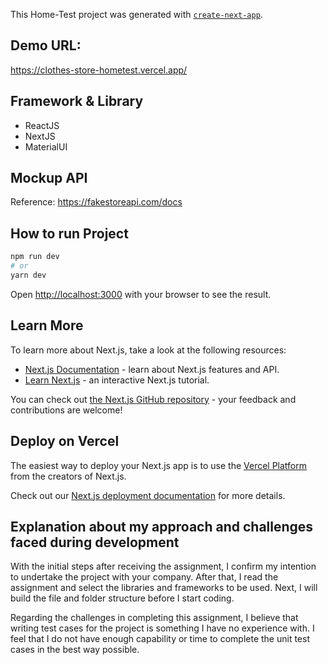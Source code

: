 This Home-Test project was generated with [`create-next-app`](https://nextjs.org/docs/app/api-reference/cli/create-next-app).

## Demo URL:
https://clothes-store-hometest.vercel.app/

## Framework & Library

- ReactJS
- NextJS
- MaterialUI

## Mockup API
Reference: https://fakestoreapi.com/docs

## How to run Project

```bash
npm run dev
# or
yarn dev
```

Open [http://localhost:3000](http://localhost:3000) with your browser to see the result.

## Learn More

To learn more about Next.js, take a look at the following resources:

- [Next.js Documentation](https://nextjs.org/docs) - learn about Next.js features and API.
- [Learn Next.js](https://nextjs.org/learn) - an interactive Next.js tutorial.

You can check out [the Next.js GitHub repository](https://github.com/vercel/next.js) - your feedback and contributions are welcome!

## Deploy on Vercel

The easiest way to deploy your Next.js app is to use the [Vercel Platform](https://vercel.com/new?utm_medium=default-template&filter=next.js&utm_source=create-next-app&utm_campaign=create-next-app-readme) from the creators of Next.js.

Check out our [Next.js deployment documentation](https://nextjs.org/docs/app/building-your-application/deploying) for more details.

## Explanation about my approach and challenges faced during development
With the initial steps after receiving the assignment, I confirm my intention to undertake the project with your company. After that, I read the assignment and select the libraries and frameworks to be used. Next, I will build the file and folder structure before I start coding.

Regarding the challenges in completing this assignment, I believe that writing test cases for the project is something I have no experience with. I feel that I do not have enough capability or time to complete the unit test cases in the best way possible.


